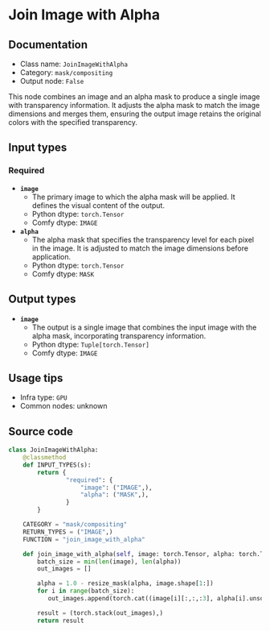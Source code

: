 # Join Image with Alpha
## Documentation
- Class name: `JoinImageWithAlpha`
- Category: `mask/compositing`
- Output node: `False`

This node combines an image and an alpha mask to produce a single image with transparency information. It adjusts the alpha mask to match the image dimensions and merges them, ensuring the output image retains the original colors with the specified transparency.
## Input types
### Required
- **`image`**
    - The primary image to which the alpha mask will be applied. It defines the visual content of the output.
    - Python dtype: `torch.Tensor`
    - Comfy dtype: `IMAGE`
- **`alpha`**
    - The alpha mask that specifies the transparency level for each pixel in the image. It is adjusted to match the image dimensions before application.
    - Python dtype: `torch.Tensor`
    - Comfy dtype: `MASK`
## Output types
- **`image`**
    - The output is a single image that combines the input image with the alpha mask, incorporating transparency information.
    - Python dtype: `Tuple[torch.Tensor]`
    - Comfy dtype: `IMAGE`
## Usage tips
- Infra type: `GPU`
- Common nodes: unknown


## Source code
```python
class JoinImageWithAlpha:
    @classmethod
    def INPUT_TYPES(s):
        return {
                "required": {
                    "image": ("IMAGE",),
                    "alpha": ("MASK",),
                }
        }

    CATEGORY = "mask/compositing"
    RETURN_TYPES = ("IMAGE",)
    FUNCTION = "join_image_with_alpha"

    def join_image_with_alpha(self, image: torch.Tensor, alpha: torch.Tensor):
        batch_size = min(len(image), len(alpha))
        out_images = []

        alpha = 1.0 - resize_mask(alpha, image.shape[1:])
        for i in range(batch_size):
           out_images.append(torch.cat((image[i][:,:,:3], alpha[i].unsqueeze(2)), dim=2))

        result = (torch.stack(out_images),)
        return result

```
